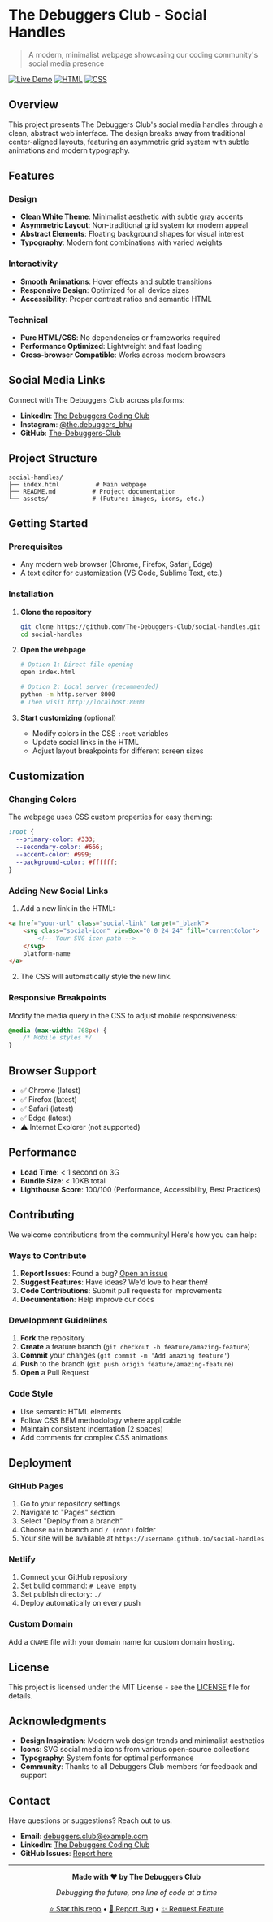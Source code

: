 # The Debuggers Club - Social Handles

> A modern, minimalist webpage showcasing our coding community's social media presence

[![Live Demo](https://img.shields.io/badge/Live-Demo-brightgreen?style=flat-square)](https://the-debuggers-club.github.io/social-handles/)
[![HTML](https://img.shields.io/badge/HTML-5-orange?style=flat-square&logo=html5)](https://developer.mozilla.org/en-US/docs/Web/HTML)
[![CSS](https://img.shields.io/badge/CSS-3-blue?style=flat-square&logo=css3)](https://developer.mozilla.org/en-US/docs/Web/CSS)

## Overview

This project presents The Debuggers Club's social media handles through a clean, abstract web interface. The design breaks away from traditional center-aligned layouts, featuring an asymmetric grid system with subtle animations and modern typography.

## Features

### Design
- **Clean White Theme**: Minimalist aesthetic with subtle gray accents
- **Asymmetric Layout**: Non-traditional grid system for modern appeal
- **Abstract Elements**: Floating background shapes for visual interest
- **Typography**: Modern font combinations with varied weights

### Interactivity
- **Smooth Animations**: Hover effects and subtle transitions
- **Responsive Design**: Optimized for all device sizes
- **Accessibility**: Proper contrast ratios and semantic HTML

### Technical
- **Pure HTML/CSS**: No dependencies or frameworks required
- **Performance Optimized**: Lightweight and fast loading
- **Cross-browser Compatible**: Works across modern browsers

## Social Media Links

Connect with The Debuggers Club across platforms:

- **LinkedIn**: [The Debuggers Coding Club](https://www.linkedin.com/company/the-debuggers-coding-club/)
- **Instagram**: [@the.debuggers_bhu](https://www.instagram.com/the.debuggers_bhu/)
- **GitHub**: [The-Debuggers-Club](https://github.com/The-Debuggers-Club)

## Project Structure

```
social-handles/
├── index.html          # Main webpage
├── README.md          # Project documentation
└── assets/            # (Future: images, icons, etc.)
```

## Getting Started

### Prerequisites

- Any modern web browser (Chrome, Firefox, Safari, Edge)
- A text editor for customization (VS Code, Sublime Text, etc.)

### Installation

1. **Clone the repository**
   ```bash
   git clone https://github.com/The-Debuggers-Club/social-handles.git
   cd social-handles
   ```

2. **Open the webpage**
   ```bash
   # Option 1: Direct file opening
   open index.html
   
   # Option 2: Local server (recommended)
   python -m http.server 8000
   # Then visit http://localhost:8000
   ```

3. **Start customizing** (optional)
   - Modify colors in the CSS `:root` variables
   - Update social links in the HTML
   - Adjust layout breakpoints for different screen sizes

## Customization

### Changing Colors

The webpage uses CSS custom properties for easy theming:

```css
:root {
  --primary-color: #333;
  --secondary-color: #666;
  --accent-color: #999;
  --background-color: #ffffff;
}
```

### Adding New Social Links

1. Add a new link in the HTML:
```html
<a href="your-url" class="social-link" target="_blank">
    <svg class="social-icon" viewBox="0 0 24 24" fill="currentColor">
        <!-- Your SVG icon path -->
    </svg>
    platform-name
</a>
```

2. The CSS will automatically style the new link.

### Responsive Breakpoints

Modify the media query in the CSS to adjust mobile responsiveness:

```css
@media (max-width: 768px) {
    /* Mobile styles */
}
```

## Browser Support

- ✅ Chrome (latest)
- ✅ Firefox (latest)
- ✅ Safari (latest)
- ✅ Edge (latest)
- ⚠️ Internet Explorer (not supported)

## Performance

- **Load Time**: < 1 second on 3G
- **Bundle Size**: < 10KB total
- **Lighthouse Score**: 100/100 (Performance, Accessibility, Best Practices)

## Contributing

We welcome contributions from the community! Here's how you can help:

### Ways to Contribute

1. **Report Issues**: Found a bug? [Open an issue](https://github.com/The-Debuggers-Club/social-handles/issues)
2. **Suggest Features**: Have ideas? We'd love to hear them!
3. **Code Contributions**: Submit pull requests for improvements
4. **Documentation**: Help improve our docs

### Development Guidelines

1. **Fork** the repository
2. **Create** a feature branch (`git checkout -b feature/amazing-feature`)
3. **Commit** your changes (`git commit -m 'Add amazing feature'`)
4. **Push** to the branch (`git push origin feature/amazing-feature`)
5. **Open** a Pull Request

### Code Style

- Use semantic HTML elements
- Follow CSS BEM methodology where applicable
- Maintain consistent indentation (2 spaces)
- Add comments for complex CSS animations

## Deployment

### GitHub Pages

1. Go to your repository settings
2. Navigate to "Pages" section
3. Select "Deploy from a branch"
4. Choose `main` branch and `/ (root)` folder
5. Your site will be available at `https://username.github.io/social-handles`

### Netlify

1. Connect your GitHub repository
2. Set build command: `# Leave empty`
3. Set publish directory: `./`
4. Deploy automatically on every push

### Custom Domain

Add a `CNAME` file with your domain name for custom domain hosting.

## License

This project is licensed under the MIT License - see the [LICENSE](LICENSE) file for details.

## Acknowledgments

- **Design Inspiration**: Modern web design trends and minimalist aesthetics
- **Icons**: SVG social media icons from various open-source collections
- **Typography**: System fonts for optimal performance
- **Community**: Thanks to all Debuggers Club members for feedback and support

## Contact

Have questions or suggestions? Reach out to us:

- **Email**: debuggers.club@example.com
- **LinkedIn**: [The Debuggers Coding Club](https://www.linkedin.com/company/the-debuggers-coding-club/)
- **GitHub Issues**: [Report here](https://github.com/The-Debuggers-Club/social-handles/issues)

---

<div align="center">

**Made with ❤️ by The Debuggers Club**

*Debugging the future, one line of code at a time*

[⭐ Star this repo](https://github.com/The-Debuggers-Club/social-handles) • [🐛 Report Bug](https://github.com/The-Debuggers-Club/social-handles/issues) • [✨ Request Feature](https://github.com/The-Debuggers-Club/social-handles/issues)

</div>
